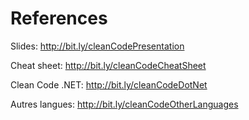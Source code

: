 # References

Slides: http://bit.ly/cleanCodePresentation

Cheat sheet: http://bit.ly/cleanCodeCheatSheet

Clean Code .NET: http://bit.ly/cleanCodeDotNet

Autres langues: http://bit.ly/cleanCodeOtherLanguages
